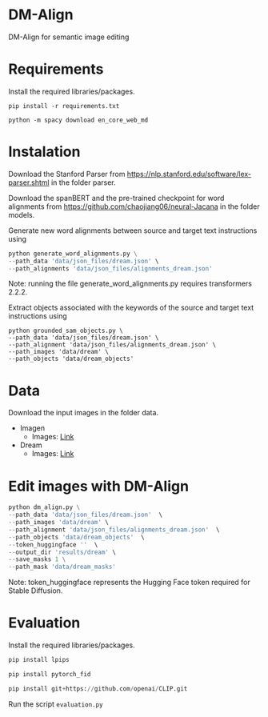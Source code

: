 # DM-Align
DM-Align for semantic image editing

# Requirements

Install the required libraries/packages.

```
pip install -r requirements.txt
```
```
python -m spacy download en_core_web_md
```

# Instalation

Download the Stanford Parser from https://nlp.stanford.edu/software/lex-parser.shtml in the folder parser.

Download the spanBERT and the pre-trained checkpoint for word alignments from https://github.com/chaojiang06/neural-Jacana in the folder models.

Generate new word alignments between source and target text instructions using

```python
python generate_word_alignments.py \
--path_data 'data/json_files/dream.json' \
--path_alignments 'data/json_files/alignments_dream.json'
```
Note: running the file generate_word_alignments.py requires transformers 2.2.2.

Extract objects associated with the keywords of the source and target text instructions using 

```
python grounded_sam_objects.py \
--path_data 'data/json_files/dream.json' \
--path_alignment 'data/json_files/alignments_dream.json' \
--path_images 'data/dream' \
--path_objects 'data/dream_objects'
```

# Data

Download the input images in the folder data.
- Imagen
  - Images: [Link](https://drive.google.com/drive/folders/1mKHLljrOGHAkGAHdeW89b_mG5C7H34x3?usp=sharing)
- Dream
  - Images: [Link](https://drive.google.com/drive/folders/1RazlDU43B26N8HFZxBVYfqmerznZectH?usp=sharing)

# Edit images with DM-Align

```python
python dm_align.py \
--path_data 'data/json_files/dream.json'  \
--path_images 'data/dream' \
--path_alignment 'data/json_files/alignments_dream.json'  \
--path_objects 'data/dream_objects'  \
--token_huggingface ''  \
--output_dir 'results/dream' \
--save_masks 1 \
--path_mask 'data/dream_masks'
```
Note: token_huggingface represents the Hugging Face token required for Stable Diffusion.

# Evaluation

Install the required libraries/packages.

```python
pip install lpips
```
```python
pip install pytorch_fid
```
```python
pip install git+https://github.com/openai/CLIP.git
```
Run the script ```evaluation.py```


